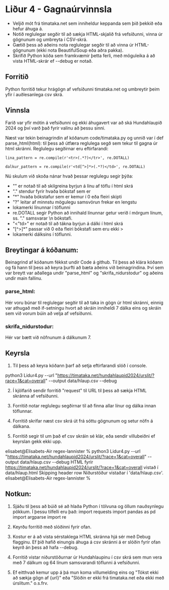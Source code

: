 # Liður 4 - Gagnaúrvinnsla
- Veljið mót frá tímataka.net sem inniheldur keppanda sem þið þekkið eða hefur áhuga á.
- Notið reglulegar segðir til að sækja HTML-skjalið frá vefsíðunni, vinna úr gögnunum og umbreyta í CSV-skrá.
- Gætið þess að aðeins nota reglulegar segðir til að vinna úr HTML-gögnunum (ekki nota BeautifulSoup eða aðra pakka).
- Skrifið Python kóða sem framkvæmir þetta ferli, með möguleika á að vista HTML-skrár ef --debug er notað.


## Forritið  
Python forritið tekur hrágögn af vefsíðunni timataka.net og umbreytir þeim yfir í auðlesanlega csv skrá. 


## Vinnsla 
Farið var yfir mótin á vefsíðunni og ekki áhugavert var að ská Hundahlaupið 2024 og því varð það fyrir valinu að þessu sinni. 

Næst var tekin beinagrindin af kóðanum code/timataka.py og unnið var í def parse_html(html): til þess að útfæra reglulega segð sem tekur til gagna úr html skránni. Reglulegu segðirnar eru eftirfarandi: 

    lina_pattern = re.compile(r'<tr>(.*?)</tr>', re.DOTALL)

    dalkur_pattern = re.compile(r'<td[^>]*>(.*?)</td>', re.DOTALL)

Nú skulum við skoða nánar hvað þessar reglulegu segir þýða: 
- "<tr>" er notað til að skilgreina byrjun á línu af töflu í html skrá 
- "." stendur fyrir hvaða bókstaf sem er 
- "*" hvaða bókstafur sem er kemur í 0 eða fleiri skipti
- "?" leitar af minnstu mögulegu samsvörun frekar en lengstu 
- </tr> lokamerki línunnar í töflunni 
- re.DOTALL segir Python að innihald línunnar getur verið í mörgum línum, ss. "." samsvarar \n bókstafi. 
- "<"td>" er notað til að tákna byrjun á dálki í html skrá
- "[^>]*" passar við 0 eða fleiri bókstafi sem eru ekki >
- </td> lokamerki dálksins í töflunni. 


## Breytingar á kóðanum: 
Beinagrind af kóðanum fékkst undir Code á github. Til þess að klára kóðann og fá hann til þess að keyra þurfti að bæta aðeins við beinagrindina. Því sem var breytt var aðallega undir "parse_html" og "skrifa_nidurstodur" og aðeins undir main fallinu. 

### parse_html: 
Hér voru búnar til reglulegar segðir til að taka in gögn úr html skránni, einnig var athugað með if-setningu hvort að skráin inniheldi 7 dálka eins og skráin sem við vorum búin að velja af vefsíðunni. 

### skrifa_nidurstodur: 
Hér var bætt við nöfnunum á dálkunum 7. 


## Keyrsla 
1. Til þess að keyra kóðann þarf að setja eftirfarandi slóð í console.

python3 Lidur4.py --url "https://timataka.net/hundahlaupid2024/urslit/?race=1&cat=overall" --output data/hlaup.csv --debug

2. Í kjölfarið sendir forritið "request" til URL til þess að sækja HTML skránna af vefsíðunni. 

3. Forritið notar reglulegu segðirnar til að finna allar línur og dálka innan töflunnar.

4. Forritið skrifar næst csv skrá út frá sóttu gögnunum og setur nöfn á dálkana. 

5. Forritið segir til um það ef csv skráin sé klár, eða sendir villubeiðni ef keyrslan gekk ekki upp. 

elisabet@Elisabets-Air regex-lannister % python3 Lidur4.py --url "https://timataka.net/hundahlaupid2024/urslit/?race=1&cat=overall" --output data/hlaup.csv --debug
HTML fyrir https://timataka.net/hundahlaupid2024/urslit/?race=1&cat=overall vistað í data/hlaup.html
Skipping header row
Niðurstöður vistaðar í 'data/hlaup.csv'.
elisabet@Elisabets-Air regex-lannister % 

## Notkun: 
1. Sjáðu til þess að búið sé að hlaða Python í tölvuna og öllum nauðsynlegu pökkum. Í þessu tilfelli eru það: 
import requests
import pandas as pd
import argparse
import re

2. Keyrðu forritið með slóðinni fyrir ofan. 

3. Kostur er á að vista sérstaklega HTML skránna hjá sér með Debug flagginu. Ef þið hafið einungis áhuga á csv skránni á er slóðin fyrir ofan keyrð án þess að hafa --debug. 

4. Forritið vistar niðurstöðurnar úr Hundahlaupinu í csv skrá sem mun vera með 7 dálkum og 64 línum samsvarandi töflunni á vefsíðunni. 

5. Ef eitthvað kemur upp á þá mun koma villumelding eins og "Tókst ekki að sækja gögn af {url}" eða "Slóðin er ekki frá timataka.net eða ekki með úrslitum." o.s.frv. 